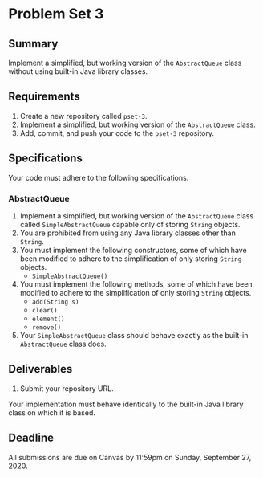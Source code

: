 # Problem Set 3

## **Summary**

Implement a simplified, but working version of the `AbstractQueue` class without using built-in Java library classes.

## Requirements

1. Create a new repository called `pset-3`.
2. Implement a simplified, but working version of the `AbstractQueue` class.
3. Add, commit, and push your code to the `pset-3` repository.

## Specifications

Your code must adhere to the following specifications.

### AbstractQueue

1. Implement a simplified, but working version of the `AbstractQueue` class called `SimpleAbstractQueue` capable only of storing `String` objects.
2. You are prohibited from using any Java library classes other than `String`.
3. You must implement the following constructors, some of which have been modified to adhere to the simplification of only storing `String` objects.
   * `SimpleAbstractQueue()`
4. You must implement the following methods, some of which have been modified to adhere to the simplification of only storing `String` objects.
   * `add(String s)`
   * `clear()`
   * `element()`
   * `remove()`
5. Your `SimpleAbstractQueue` class should behave exactly as the built-in `AbstractQueue` class does.

## Deliverables

1. Submit your repository URL.

Your implementation must behave identically to the built-in Java library class on which it is based.

## Deadline

All submissions are due on Canvas by 11:59pm on Sunday, September 27, 2020.

